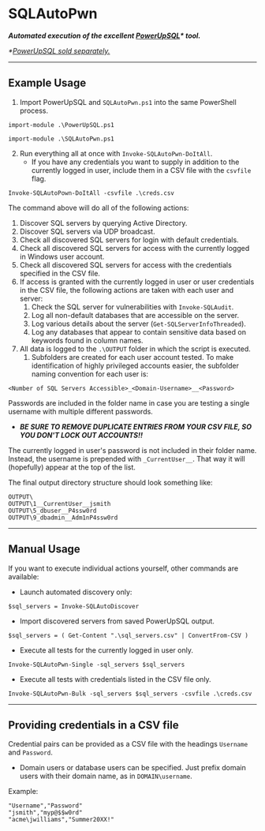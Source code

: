 # SQLAutoPwn

***Automated execution of the excellent [PowerUpSQL](https://github.com/NetSPI/PowerUpSQL)\* tool.***

*\*[PowerUpSQL sold separately.](https://github.com/NetSPI/PowerUpSQL)*

---

## Example Usage

1. Import PowerUpSQL and `SQLAutoPwn.ps1` into the same PowerShell process.

```
import-module .\PowerUpSQL.ps1

import-module .\SQLAutoPwn.ps1
```

2. Run everything all at once with `Invoke-SQLAutoPwn-DoItAll`.
	- If you have any credentials you want to supply in addition to the currently logged in user, include them in a CSV file with the `csvfile` flag.

```
Invoke-SQLAutoPown-DoItAll -csvfile .\creds.csv
```

The command above will do all of the following actions:

1. Discover SQL servers by querying Active Directory.
2. Discover SQL servers via UDP broadcast.
3. Check all discovered SQL servers for login with default credentials.
4. Check all discovered SQL servers for access with the currently logged in Windows user account.
5. Check all discovered SQL servers for access with the credentials specified in the CSV file.
6. If access is granted with the currently logged in user or user credentials in the CSV file, the following actions are taken with each user and server:
	1. Check the SQL server for vulnerabilities with `Invoke-SQLAudit`.
	2. Log all non-default databases that are accessible on the server.
	3. Log various details about the server (`Get-SQLServerInfoThreaded`).
	4. Log any databases that appear to contain sensitive data based on keywords found in column names.
7. All data is logged to the `.\OUTPUT` folder in which the script is executed.
	1. Subfolders are created for each user account tested. To make identification of highly privileged accounts easier, the subfolder naming convention for each user is:

```
<Number of SQL Servers Accessible>_<Domain-Username>__<Password>
```

Passwords are included in the folder name in case you are testing a single username with multiple different passwords.
- ***BE SURE TO REMOVE DUPLICATE ENTRIES FROM YOUR CSV FILE, SO YOU DON'T LOCK OUT ACCOUNTS!!***

The currently logged in user's password is not included in their folder name. Instead, the username is prepended with `_CurrentUser__`. That way it will (hopefully) appear at the top of the list.

The final output directory structure should look something like:

```
OUTPUT\
OUTPUT\1__CurrentUser__jsmith
OUTPUT\5_dbuser__P4ssw0rd
OUTPUT\9_dbadmin__Adm1nP4ssw0rd
```

---

## Manual Usage

If you want to execute individual actions yourself, other commands are available:

- Launch automated discovery only:

```
$sql_servers = Invoke-SQLAutoDiscover
```

- Import discovered servers from saved PowerUpSQL output. 

```
$sql_servers = ( Get-Content ".\sql_servers.csv" | ConvertFrom-CSV )
```

- Execute all tests for the currently logged in user only.

```
Invoke-SQLAutoPwn-Single -sql_servers $sql_servers
```

- Execute all tests with credentials listed in the CSV file only.

```
Invoke-SQLAutoPwn-Bulk -sql_servers $sql_servers -csvfile .\creds.csv
```

---

## Providing credentials in a CSV file

Credential pairs can be provided as a CSV file with the headings `Username` and `Password`.
- Domain users or database users can be specified. Just prefix domain users with their domain name, as in `DOMAIN\username`.

Example:

```csv
"Username","Password"
"jsmith","myp@$$w0rd"
"acme\jwilliams","Summer20XX!"
```

